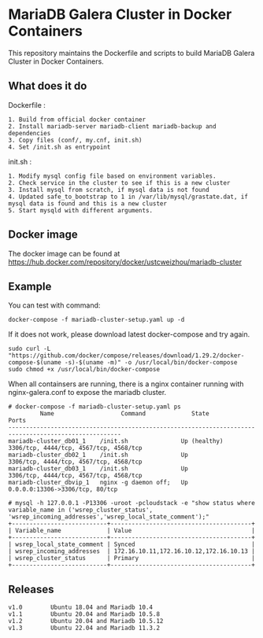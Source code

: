 # MariaDB Galera Cluster in Docker Containers

This repository maintains the Dockerfile and scripts to build MariaDB Galera Cluster in Docker Containers.

## What does it do

Dockerfile : 

    1. Build from official docker container
    2. Install mariadb-server mariadb-client mariadb-backup and dependencies
    3. Copy files (conf/, my.cnf, init.sh)
    4. Set /init.sh as entrypoint

init.sh :

    1. Modify mysql config file based on environment variables.
    2. Check service in the cluster to see if this is a new cluster
    3. Install mysql from scratch, if mysql data is not found
    4. Updated safe_to_bootstrap to 1 in /var/lib/mysql/grastate.dat, if mysql data is found and this is a new cluster
    5. Start mysqld with different arguments.

## Docker image
 The docker image can be found at https://hub.docker.com/repository/docker/ustcweizhou/mariadb-cluster

## Example

You can test with command:

    docker-compose -f mariadb-cluster-setup.yaml up -d

If it does not work, please download latest docker-compose and try again.

    sudo curl -L "https://github.com/docker/compose/releases/download/1.29.2/docker-compose-$(uname -s)-$(uname -m)" -o /usr/local/bin/docker-compose
    sudo chmod +x /usr/local/bin/docker-compose

When all containsers are running, there is a nginx container running with nginx-galera.conf to expose the mariadb cluster.

    # docker-compose -f mariadb-cluster-setup.yaml ps
             Name                   Command             State                       Ports
    ------------------------------------------------------------------------------------------------------
    mariadb-cluster_db01_1    /init.sh               Up (healthy)   3306/tcp, 4444/tcp, 4567/tcp, 4568/tcp
    mariadb-cluster_db02_1    /init.sh               Up             3306/tcp, 4444/tcp, 4567/tcp, 4568/tcp
    mariadb-cluster_db03_1    /init.sh               Up             3306/tcp, 4444/tcp, 4567/tcp, 4568/tcp
    mariadb-cluster_dbvip_1   nginx -g daemon off;   Up             0.0.0.0:13306->3306/tcp, 80/tcp

    # mysql -h 127.0.0.1 -P13306 -uroot -pcloudstack -e "show status where variable_name in ('wsrep_cluster_status', 'wsrep_incoming_addresses','wsrep_local_state_comment');"
    +---------------------------+----------------------------------------+
    | Variable_name             | Value                                  |
    +---------------------------+----------------------------------------+
    | wsrep_local_state_comment | Synced                                 |
    | wsrep_incoming_addresses  | 172.16.10.11,172.16.10.12,172.16.10.13 |
    | wsrep_cluster_status      | Primary                                |
    +---------------------------+----------------------------------------+

## Releases

    v1.0        Ubuntu 18.04 and Mariadb 10.4
    v1.1        Ubuntu 20.04 and Mariadb 10.5.8
    v1.2        Ubuntu 20.04 and Mariadb 10.5.12
    v1.3        Ubuntu 22.04 and Mariadb 11.3.2
